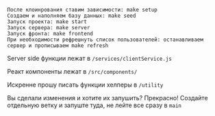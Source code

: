 ```
После клоинрования ставим зависимости: make setup
Создаем и наполняем базу данных: make seed
Запуск проекта: make start
Запуск сервера: make server
Запуск фронта: make frontend
При необходимости рефрешнуть список пользователей: останавливаем сервер и прописываем make refresh
```

Server side функции лежат в `/services/clientService.js`

Реакт компоненты лежат в `/src/components/`

Искренне прошу писать функции хелперы в `/utility`

Вы сделали изменения и хотите их запушить? Прекрасно! Создайте отдельную ветку и запуште туда, не лейте все сразу в `main`
